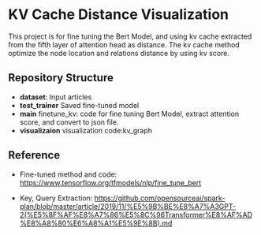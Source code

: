 #  KV Cache Distance Visualization 

This project is for fine tuning the Bert Model, and using kv cache extracted from the fifth layer of attention head as distance. The kv cache method optimize the node location and relations distance by using kv score. 

## Repository Structure

- **dataset**: Input articles
- **test_trainer** Saved fine-tuned model
- **main** finetune_kv: code for fine tuning Bert Model, extract attention score, and convert to json file. 
- **visualizaion** visualization code:kv_graph


## Reference 
- Fine-tuned method and code: https://www.tensorflow.org/tfmodels/nlp/fine_tune_bert

- Key, Query Extraction: https://github.com/opensourceai/spark-plan/blob/master/article/2019/11/%E5%9B%BE%E8%A7%A3GPT-2(%E5%8F%AF%E8%A7%86%E5%8C%96Transformer%E8%AF%AD%E8%A8%80%E6%A8%A1%E5%9E%8B).md
